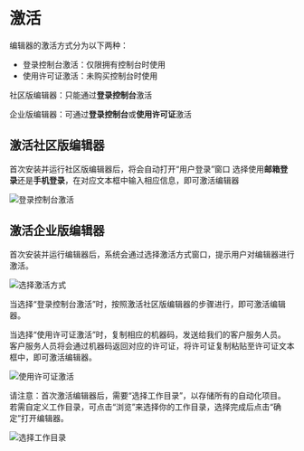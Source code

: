 # 激活

编辑器的激活方式分为以下两种：

- 登录控制台激活：仅限拥有控制台时使用
- 使用许可证激活：未购买控制台时使用

社区版编辑器：只能通过**登录控制台**激活

企业版编辑器：可通过**登录控制台**或**使用许可证**激活

## 激活社区版编辑器

首次安装并运行社区版编辑器后，将会自动打开“用户登录”窗口
选择使用**邮箱登录**还是**手机登录**，在对应文本框中输入相应信息，即可激活编辑器

![登录控制台激活](https://docimages.blob.core.chinacloudapi.cn/images/Studio/Settings/login.PNG)

## 激活企业版编辑器

首次安装并运行编辑器后，系统会通过选择激活方式窗口，提示用户对编辑器进行激活。

![选择激活方式](https://docimages.blob.core.chinacloudapi.cn/images/Studio/Settings/chooseActivation.PNG)

当选择“登录控制台激活”时，按照激活社区版编辑器的步骤进行，即可激活编辑器。

当选择“使用许可证激活”时，复制相应的机器码，发送给我们的客户服务人员。</br>客户服务人员将会通过机器码返回对应的许可证，将许可证复制粘贴至许可证文本框中，即可激活编辑器。

![使用许可证激活](https://docimages.blob.core.chinacloudapi.cn/images/Studio/Settings/license.PNG)

请注意：首次激活编辑器后，需要“选择工作目录”，以存储所有的自动化项目。 </br>若需自定义工作目录，可点击“浏览”来选择你的工作目录，选择完成后点击“确定”打开编辑器。 

![选择工作目录](https://docimages.blob.core.chinacloudapi.cn/images/Studio/Settings/chooseWorkspace.png)
